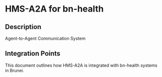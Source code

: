 # HMS-A2A for bn-health

## Description

Agent-to-Agent Communication System

## Integration Points

This document outlines how HMS-A2A is integrated with bn-health systems in Brunei.
